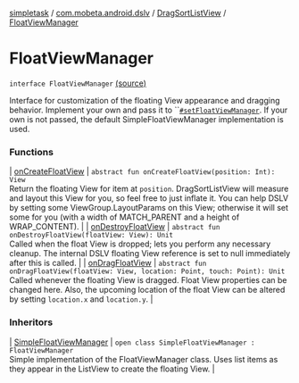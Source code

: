 [simpletask](../../../index.md) / [com.mobeta.android.dslv](../../index.md) / [DragSortListView](../index.md) / [FloatViewManager](.)

# FloatViewManager

`interface FloatViewManager` [(source)](https://github.com/mpcjanssen/simpletask-android/blob/master/src/main/java/com/mobeta/android/dslv/DragSortListView.java#L2422)

Interface for customization of the floating View appearance and dragging behavior. Implement your own and pass it to ``[`#setFloatViewManager`](../set-float-view-manager.md). If your own is not passed, the default SimpleFloatViewManager implementation is used.

### Functions

| [onCreateFloatView](on-create-float-view.md) | `abstract fun onCreateFloatView(position: Int): View`<br>Return the floating View for item at `position`. DragSortListView will measure and layout this View for you, so feel free to just inflate it. You can help DSLV by setting some ViewGroup.LayoutParams on this View; otherwise it will set some for you (with a width of MATCH_PARENT and a height of WRAP_CONTENT). |
| [onDestroyFloatView](on-destroy-float-view.md) | `abstract fun onDestroyFloatView(floatView: View): Unit`<br>Called when the float View is dropped; lets you perform any necessary cleanup. The internal DSLV floating View reference is set to null immediately after this is called. |
| [onDragFloatView](on-drag-float-view.md) | `abstract fun onDragFloatView(floatView: View, location: Point, touch: Point): Unit`<br>Called whenever the floating View is dragged. Float View properties can be changed here. Also, the upcoming location of the float View can be altered by setting `location.x` and `location.y`. |

### Inheritors

| [SimpleFloatViewManager](../../-simple-float-view-manager/index.md) | `open class SimpleFloatViewManager : FloatViewManager`<br>Simple implementation of the FloatViewManager class. Uses list items as they appear in the ListView to create the floating View. |

